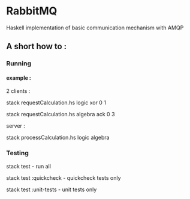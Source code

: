 # RabbitMQ
Haskell implementation of basic communication mechanism with AMQP

## A short how to :

### Running

#### example :
2 clients :

stack requestCalculation.hs logic xor 0 1

stack requestCalculation.hs algebra ack 0 3

server :

stack processCalculation.hs logic algebra

### Testing
stack test              - run all

stack test :quickcheck  - quickcheck tests only

stack test :unit-tests  - unit tests only
